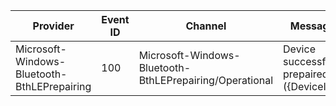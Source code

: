 Provider                                     |  Event ID  |  Channel                                                  |  Message
---------------------------------------------|------------|-----------------------------------------------------------|--------------------------------------------
Microsoft-Windows-Bluetooth-BthLEPrepairing  |  100       |  Microsoft-Windows-Bluetooth-BthLEPrepairing/Operational  |  Device successfully prepaired ({DeviceID})